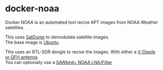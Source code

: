 # docker-noaa

Docker NOAA is an automated tool recive APT images from NOAA Weather satellites.

This uses [SatDump](https://github.com/SatDump/SatDump) to demodulate satellite images. \
The base image is [Ubuntu](https://hub.docker.com/_/ubuntu).

This uses an RTL-SDR dongle to recive the images. With either a [V-Dipole or QFH antenna](https://www.rtl-sdr.com/rtl-sdr-tutorial-receiving-noaa-weather-satellite-images/). \
You can optionally use a [SAWbird+ NOAA LNA/Filter](https://a.co/d/8yfDv9x) 